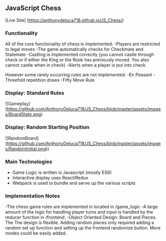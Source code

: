 ## JavaScript Chess

[Live Site]
(https://anthonydeluca718.github.io/JS_Chess/)

### Functionality

All of the core functionality of chess is implemented:
-Players are restricted to legal moves
-The game automatically checks for Checkmate and Stalemate
-Castling is implemented correctly (you cannot castle through check or if either the King or the Rook has previously moved. You also cannot castle when in check)
-Alerts when a player is put into check

However some rarely occurring rules are not implemented:
-En Peasant
-Threefold repetition draws
-Fifty Move Rule

### Display: Standard Rules

![Gameplay] (https://github.com/AnthonyDeluca718/JS_Chess/blob/master/assets/images/BoardState.png)

### Display: Random Starting Position

![RandomBoard] (https://github.com/AnthonyDeluca718/JS_Chess/blob/master/assets/images/RandomInitial.png))

### Main Technologies

- Game Logic is written is Javascript (mostly ES6)
- Interactive display uses React/Redux
- Webpack is used to bundle and serve up the various scripts

### Implementation Notes
-The chess game rules are implemented in located in /game_logic
-A large amount of the logic for handling player turns and input is handled by the reducer function in /frontend.
-Object Oriented Design: Board and Pieces. The The design is flexible. Adding random pieces only required adding a random set up function and setting up the frontend randomize button. More modes could be easily added.

